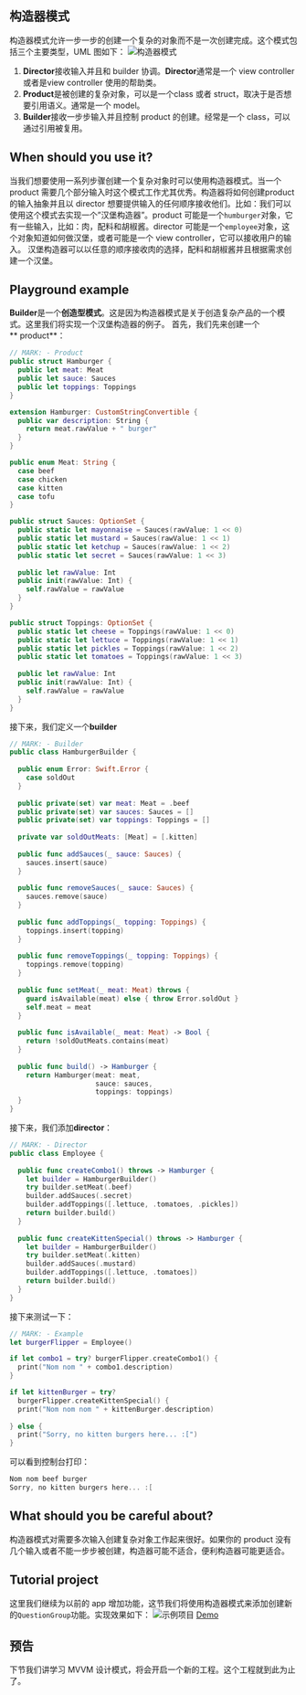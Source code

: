 ## 构造器模式
构造器模式允许一步一步的创建一个复杂的对象而不是一次创建完成。这个模式包括三个主要类型，UML 图如下：
![构造器模式](http://ohg2bgicd.bkt.clouddn.com/1538746972.png)
1. **Director**接收输入并且和 builder 协调。**Director**通常是一个 view controller或者是view controller 使用的帮助类。
2. **Product**是被创建的复杂对象，可以是一个class 或者 struct，取决于是否想要引用语义。通常是一个 model。
3. **Builder**接收一步步输入并且控制 product 的创建。经常是一个 class，可以通过引用被复用。

## When should you use it?

当我们想要使用一系列步骤创建一个复杂对象时可以使用构造器模式。当一个 product 需要几个部分输入时这个模式工作尤其优秀。构造器将如何创建product 的输入抽象并且以 director 想要提供输入的任何顺序接收他们。比如：我们可以使用这个模式去实现一个”汉堡构造器”。product 可能是一个`humburger`对象，它有一些输入，比如：肉，配料和胡椒酱。director 可能是一个`employee`对象，这个对象知道如何做汉堡，或者可能是一个 view controller，它可以接收用户的输入。
汉堡构造器可以以任意的顺序接收肉的选择，配料和胡椒酱并且根据需求创建一个汉堡。

## Playground example

**Builder**是一个**创造型模式**。这是因为构造器模式是关于创造复杂产品的一个模式。这里我们将实现一个汉堡构造器的例子。
首先，我们先来创建一个** product**：
```swift
// MARK: - Product
public struct Hamburger {
  public let meat: Meat
  public let sauce: Sauces
  public let toppings: Toppings
}

extension Hamburger: CustomStringConvertible {
  public var description: String {
    return meat.rawValue + " burger"
  }
}

public enum Meat: String {
  case beef
  case chicken
  case kitten
  case tofu
}

public struct Sauces: OptionSet {
  public static let mayonnaise = Sauces(rawValue: 1 << 0)
  public static let mustard = Sauces(rawValue: 1 << 1)
  public static let ketchup = Sauces(rawValue: 1 << 2)
  public static let secret = Sauces(rawValue: 1 << 3)
  
  public let rawValue: Int
  public init(rawValue: Int) {
    self.rawValue = rawValue
  }
}

public struct Toppings: OptionSet {
  public static let cheese = Toppings(rawValue: 1 << 0)
  public static let lettuce = Toppings(rawValue: 1 << 1)
  public static let pickles = Toppings(rawValue: 1 << 2)
  public static let tomatoes = Toppings(rawValue: 1 << 3)
  
  public let rawValue: Int
  public init(rawValue: Int) {
    self.rawValue = rawValue
  }
}
```
接下来，我们定义一个**builder**
```swift
// MARK: - Builder
public class HamburgerBuilder {
  
  public enum Error: Swift.Error {
    case soldOut
  }
  
  public private(set) var meat: Meat = .beef
  public private(set) var sauces: Sauces = []
  public private(set) var toppings: Toppings = []
  
  private var soldOutMeats: [Meat] = [.kitten]
  
  public func addSauces(_ sauce: Sauces) {
    sauces.insert(sauce)
  }
  
  public func removeSauces(_ sauce: Sauces) {
    sauces.remove(sauce)
  }
  
  public func addToppings(_ topping: Toppings) {
    toppings.insert(topping)
  }
  
  public func removeToppings(_ topping: Toppings) {
    toppings.remove(topping)
  }
  
  public func setMeat(_ meat: Meat) throws {
    guard isAvailable(meat) else { throw Error.soldOut }
    self.meat = meat
  }
  
  public func isAvailable(_ meat: Meat) -> Bool {
    return !soldOutMeats.contains(meat)
  }
  
  public func build() -> Hamburger {
    return Hamburger(meat: meat,
                     sauce: sauces,
                     toppings: toppings)
  }
}
```
接下来，我们添加**director**：
```swift
// MARK: - Director
public class Employee {
  
  public func createCombo1() throws -> Hamburger {
    let builder = HamburgerBuilder()
    try builder.setMeat(.beef)
    builder.addSauces(.secret)
    builder.addToppings([.lettuce, .tomatoes, .pickles])
    return builder.build()
  }
  
  public func createKittenSpecial() throws -> Hamburger {
    let builder = HamburgerBuilder()
    try builder.setMeat(.kitten)
    builder.addSauces(.mustard)
    builder.addToppings([.lettuce, .tomatoes])
    return builder.build()
  }
}
```
接下来测试一下：
```swift
// MARK: - Example
let burgerFlipper = Employee()

if let combo1 = try? burgerFlipper.createCombo1() {
  print("Nom nom " + combo1.description)
}

if let kittenBurger = try?
  burgerFlipper.createKittenSpecial() {
  print("Nom nom nom " + kittenBurger.description)
  
} else {
  print("Sorry, no kitten burgers here... :[")
}

```
可以看到控制台打印：
```swift
Nom nom beef burger
Sorry, no kitten burgers here... :[
```

## What should you be careful about?

构造器模式对需要多次输入创建复杂对象工作起来很好。如果你的 product 没有几个输入或者不能一步步被创建，构造器可能不适合，便利构造器可能更适合。

## Tutorial project 

这里我们继续为以前的 app 增加功能，这节我们将使用构造器模式来添加创建新的`QuestionGroup`功能。实现效果如下：
![示例项目](http://ohg2bgicd.bkt.clouddn.com/Builder.gif)
[Demo](https://github.com/zhangdongpo/LearnDesignPattern/tree/Builder)
## 预告
下节我们讲学习 MVVM 设计模式，将会开启一个新的工程。这个工程就到此为止了。